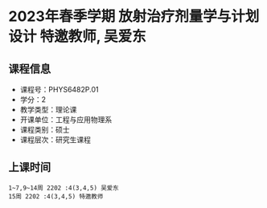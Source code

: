 # 2023年春季学期 放射治疗剂量学与计划设计 特邀教师, 吴爱东






## 课程信息

- 课程号：PHYS6482P.01
- 学分：2
- 教学类型：理论课
- 开课单位：工程与应用物理系
- 课程类别：硕士
- 课程层次：研究生课程

## 上课时间

```
1~7,9~14周 2202 :4(3,4,5) 吴爱东
15周 2202 :4(3,4,5) 特邀教师
```

